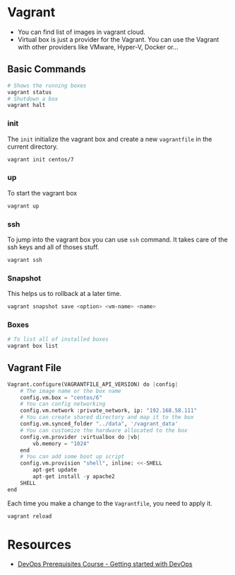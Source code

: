 # Vagrant
- You can find list of images in vagrant cloud.
- Virtual box is just a provider for the Vagrant. You can use the Vagrant with other providers like VMware, Hyper-V, Docker or...

## Basic Commands

```bash
# Shows the running boxes
vagrant status 
# Shutdown a box
vagrant halt
```

### init

The `init` initialize the vagrant box and create a new `vagrantfile` in the current directory.

```bash
vagrant init centos/7
```

### up

To start the vagrant box

```bash
vagrant up
```

### ssh

To jump into the vagrant box you can use `ssh`  command. It takes care of the ssh keys and all of thoses stuff.

```bash
vagrant ssh
```

### Snapshot

This helps us to rollback at a later time.

```bash
vagrant snapshot save <option> <vm-name> <name>
```

### Boxes

```bash
# To list all of installed boxes
vagrant box list
```

## Vagrant File

```python
Vagrant.configure(VAGRANTFILE_API_VERSION) do |config|
	# The image name or the box name
	config.vm.box = "centos/6"
	# You can config networking
	config.vm.network :private_network, ip: "192.168.58.111"
	# You can create shared directory and map it to the box
	config.vm.synced_folder "../data", '/vagrant_data'
	# You can customize the hardware allocated to the box
	config.vm.provider :virtualbox do |vb|
		vb.memory = "1024"
	end
	# You can add some boot up script
	config.vm.provision "shell", inline: <<-SHELL
		apt-get update
		apt-get install -y apache2
	SHELL
end
```

Each time you make a change to the `Vagrantfile`, you need to apply it.

```bash
vagrant reload
```

# Resources

- [DevOps Prerequisites Course - Getting started with DevOps](https://www.youtube.com/watch?v=Wvf0mBNGjXY)